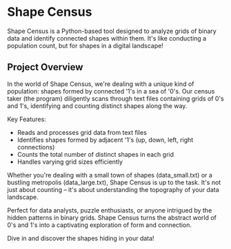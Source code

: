 # Shape Census

Shape Census is a Python-based tool designed to analyze grids of binary data and identify connected shapes within them. It's like conducting a population count, but for shapes in a digital landscape!

## Project Overview

In the world of Shape Census, we're dealing with a unique kind of population: shapes formed by connected '1's in a sea of '0's. Our census taker (the program) diligently scans through text files containing grids of 0's and 1's, identifying and counting distinct shapes along the way.

Key Features:
- Reads and processes grid data from text files
- Identifies shapes formed by adjacent '1's (up, down, left, right connections)
- Counts the total number of distinct shapes in each grid
- Handles varying grid sizes efficiently

Whether you're dealing with a small town of shapes (data_small.txt) or a bustling metropolis (data_large.txt), Shape Census is up to the task. It's not just about counting – it's about understanding the topography of your data landscape.

Perfect for data analysts, puzzle enthusiasts, or anyone intrigued by the hidden patterns in binary grids. Shape Census turns the abstract world of 0's and 1's into a captivating exploration of form and connection.

Dive in and discover the shapes hiding in your data!
